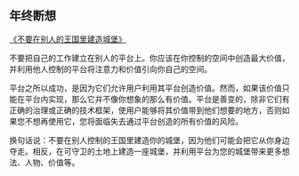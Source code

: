 ## 年终断想

[《不要在别人的王国里建造城堡》](https://howtomarketagame.com/2021/11/01/dont-build-your-castle-in-other-peoples-kingdoms/)

不要把自己的工作建立在别人的平台上。你应该在你控制的空间中创造最大价值，并利用他人控制的平台将注意力和价值引向你自己的空间。

平台之所以成功，是因为它们允许用户利用其平台创造价值。然而，如果该价值只能在平台内实现，那么它并不像你想象的那么有价值。平台是善变的，除非它们有正确的治理或正确的技术框架，使用户能够将其价值带到他们想要的地方，否则如果您不想再使用它，您将面临失去通过平台创造的所有价值的风险。

换句话说：不要在别人控制的王国里建造你的城堡，因为他们可能会把它从你身边夺走。相反，在可守卫的土地上建造一座城堡，并利用平台为您的城堡带来更多想法、人物、价值等。
